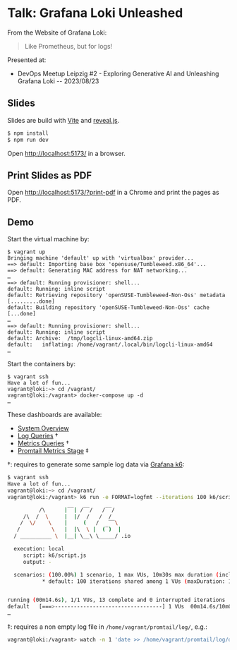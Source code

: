 # Talk: Grafana Loki Unleashed

From the Website of Grafana Loki:

> Like Prometheus, but for logs!

Presented at:
* DevOps Meetup Leipzig #2 - Exploring Generative AI and Unleashing Grafana Loki -- 2023/08/23

## Slides

Slides are build with [Vite](https://vitejs.dev/) and [reveal.js](https://revealjs.com/).

```bash
$ npm install
$ npm run dev
```

Open [http://localhost:5173/](http://localhost:5173/) in a browser.

## Print Slides as PDF

Open [http://localhost:5173/?print-pdf](http://localhost:5173/?print-pdf) in a Chrome and print the pages as PDF.

## Demo

Start the virtual machine by:
```
$ vagrant up
Bringing machine 'default' up with 'virtualbox' provider...
==> default: Importing base box 'opensuse/Tumbleweed.x86_64'...
==> default: Generating MAC address for NAT networking...
…
==> default: Running provisioner: shell...
default: Running: inline script
default: Retrieving repository 'openSUSE-Tumbleweed-Non-Oss' metadata [.........done]
default: Building repository 'openSUSE-Tumbleweed-Non-Oss' cache [...done]
…
==> default: Running provisioner: shell...
default: Running: inline script
default: Archive:  /tmp/logcli-linux-amd64.zip
default:   inflating: /home/vagrant/.local/bin/logcli-linux-amd64
…
```
Start the containers by:
```
$ vagrant ssh
Have a lot of fun...
vagrant@loki:~> cd /vagrant/
vagrant@loki:/vagrant> docker-compose up -d
…
```

These dashboards are available:

* [System Overview](http://192.168.56.10:3000/d/d7e9d3e6-0aad-4980-88b3-43ac8ef4acaa/system-overview?orgId=1&refresh=5s)
* [Log Queries](http://192.168.56.10:3000/d/c8f55f86-6b68-4919-a00e-fadb98b90b51/log-queries?orgId=1&refresh=5s) †
* [Metrics Queries](http://192.168.56.10:3000/d/c86dd408-9e4b-4934-ae63-0565302cc933/metric-queries?orgId=1&refresh=5s) †
* [Promtail Metrics Stage](http://192.168.56.10:3000/d/b425a9d0-8f33-489a-948e-54bbf8810d56/promtail-metrics-stage?orgId=1&refresh=5s) ‡

†: requires to generate some sample log data via [Grafana k6](https://k6.io/):
```bash
$ vagrant ssh
Have a lot of fun...
vagrant@loki:~> cd /vagrant/
vagrant@loki:/vagrant> k6 run -e FORMAT=logfmt --iterations 100 k6/script.js

          /\      |‾‾| /‾‾/   /‾‾/   
     /\  /  \     |  |/  /   /  /    
    /  \/    \    |     (   /   ‾‾\  
   /          \   |  |\  \ |  (‾)  | 
  / __________ \  |__| \__\ \_____/ .io

  execution: local
     script: k6/script.js
     output: -

  scenarios: (100.00%) 1 scenario, 1 max VUs, 10m30s max duration (incl. graceful stop):
           * default: 100 iterations shared among 1 VUs (maxDuration: 10m0s, gracefulStop: 30s)


running (00m14.6s), 1/1 VUs, 13 complete and 0 interrupted iterations
default   [===>----------------------------------] 1 VUs  00m14.6s/10m0s  013/100 shared iters
…
```

‡: requires a non empty log file in `/home/vagrant/promtail/log/`, e.g.:
```bash
vagrant@loki:/vagrant> watch -n 1 'date >> /home/vagrant/promtail/log/date.log'
```
